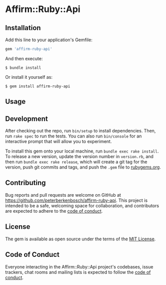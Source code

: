 # Affirm::Ruby::Api


## Installation

Add this line to your application's Gemfile:

```ruby
gem 'affirm-ruby-api'
```

And then execute:

    $ bundle install

Or install it yourself as:

    $ gem install affirm-ruby-api

## Usage



## Development

After checking out the repo, run `bin/setup` to install dependencies. Then, run `rake spec` to run the tests. You can also run `bin/console` for an interactive prompt that will allow you to experiment.

To install this gem onto your local machine, run `bundle exec rake install`. To release a new version, update the version number in `version.rb`, and then run `bundle exec rake release`, which will create a git tag for the version, push git commits and tags, and push the `.gem` file to [rubygems.org](https://rubygems.org).

## Contributing

Bug reports and pull requests are welcome on GitHub at https://github.com/peterberkenbosch/affirm-ruby-api. This project is intended to be a safe, welcoming space for collaboration, and contributors are expected to adhere to the [code of conduct](https://github.com/peterberkenbosch/affirm-ruby-api/blob/master/CODE_OF_CONDUCT.md).


## License

The gem is available as open source under the terms of the [MIT License](https://opensource.org/licenses/MIT).

## Code of Conduct

Everyone interacting in the Affirm::Ruby::Api project's codebases, issue trackers, chat rooms and mailing lists is expected to follow the [code of conduct](https://github.com/peterberkenbosch/affirm-ruby-api/blob/master/CODE_OF_CONDUCT.md).
